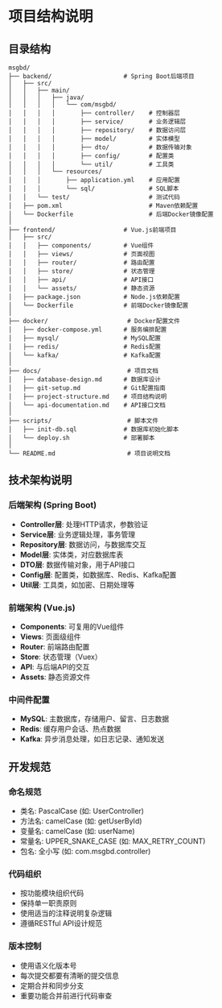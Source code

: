 # 项目结构说明

## 目录结构
```
msgbd/
├── backend/                    # Spring Boot后端项目
│   ├── src/
│   │   ├── main/
│   │   │   ├── java/
│   │   │   │   └── com/msgbd/
│   │   │   │       ├── controller/    # 控制器层
│   │   │   │       ├── service/       # 业务逻辑层
│   │   │   │       ├── repository/    # 数据访问层
│   │   │   │       ├── model/         # 实体模型
│   │   │   │       ├── dto/           # 数据传输对象
│   │   │   │       ├── config/        # 配置类
│   │   │   │       └── util/          # 工具类
│   │   │   └── resources/
│   │   │       ├── application.yml    # 应用配置
│   │   │       └── sql/               # SQL脚本
│   │   └── test/                      # 测试代码
│   ├── pom.xml                        # Maven依赖配置
│   └── Dockerfile                     # 后端Docker镜像配置
│
├── frontend/                   # Vue.js前端项目
│   ├── src/
│   │   ├── components/         # Vue组件
│   │   ├── views/              # 页面视图
│   │   ├── router/             # 路由配置
│   │   ├── store/              # 状态管理
│   │   ├── api/                # API接口
│   │   └── assets/             # 静态资源
│   ├── package.json            # Node.js依赖配置
│   └── Dockerfile              # 前端Docker镜像配置
│
├── docker/                      # Docker配置文件
│   ├── docker-compose.yml      # 服务编排配置
│   ├── mysql/                  # MySQL配置
│   ├── redis/                  # Redis配置
│   └── kafka/                  # Kafka配置
│
├── docs/                        # 项目文档
│   ├── database-design.md      # 数据库设计
│   ├── git-setup.md            # Git配置指南
│   ├── project-structure.md    # 项目结构说明
│   └── api-documentation.md    # API接口文档
│
├── scripts/                     # 脚本文件
│   ├── init-db.sql             # 数据库初始化脚本
│   └── deploy.sh               # 部署脚本
│
└── README.md                    # 项目说明文档
```

## 技术架构说明

### 后端架构 (Spring Boot)
- **Controller层**: 处理HTTP请求，参数验证
- **Service层**: 业务逻辑处理，事务管理
- **Repository层**: 数据访问，与数据库交互
- **Model层**: 实体类，对应数据库表
- **DTO层**: 数据传输对象，用于API接口
- **Config层**: 配置类，如数据库、Redis、Kafka配置
- **Util层**: 工具类，如加密、日期处理等

### 前端架构 (Vue.js)
- **Components**: 可复用的Vue组件
- **Views**: 页面级组件
- **Router**: 前端路由配置
- **Store**: 状态管理（Vuex）
- **API**: 与后端API的交互
- **Assets**: 静态资源文件

### 中间件配置
- **MySQL**: 主数据库，存储用户、留言、日志数据
- **Redis**: 缓存用户会话、热点数据
- **Kafka**: 异步消息处理，如日志记录、通知发送

## 开发规范

### 命名规范
- 类名: PascalCase (如: UserController)
- 方法名: camelCase (如: getUserById)
- 变量名: camelCase (如: userName)
- 常量名: UPPER_SNAKE_CASE (如: MAX_RETRY_COUNT)
- 包名: 全小写 (如: com.msgbd.controller)

### 代码组织
- 按功能模块组织代码
- 保持单一职责原则
- 使用适当的注释说明复杂逻辑
- 遵循RESTful API设计规范

### 版本控制
- 使用语义化版本号
- 每次提交都要有清晰的提交信息
- 定期合并和同步分支
- 重要功能合并前进行代码审查
